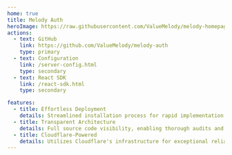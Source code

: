 ```yaml
---
home: true
title: Melody Auth
heroImage: https://raw.githubusercontent.com/ValueMelody/melody-homepage/main/logo.jpg
actions:
  - text: GitHub
    link: https://github.com/ValueMelody/melody-auth
    type: primary
  - text: Configuration
    link: /server-config.html
    type: secondary
  - text: React SDK
    link: /react-sdk.html
    type: secondary

features:
  - title: Effortless Deployment
    details: Streamlined installation process for rapid implementation.
  - title: Transparent Architecture
    details: Full source code visibility, enabling thorough audits and modifications.
  - title: Cloudflare-Powered
    details: Utilizes Cloudflare's infrastructure for exceptional reliability and enhanced security measures.
---
```

